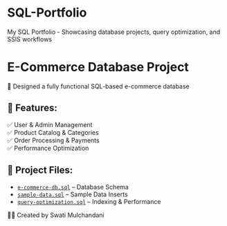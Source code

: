 # SQL-Portfolio
My SQL Portfolio - Showcasing database projects, query optimization, and SSIS workflows

# E-Commerce Database Project  
🚀 Designed a fully functional SQL-based e-commerce database

## 📌 Features:  
✅ User & Admin Management  
✅ Product Catalog & Categories  
✅ Order Processing & Payments  
✅ Performance Optimization  

## 📂 Project Files:  
- [`e-commerce-db.sql`](database-design/e-commerce-db.sql) – Database Schema  
- [`sample-data.sql`](database-design/sample-data.sql) – Sample Data Inserts  
- [`query-optimization.sql`](database-design/query-optimization.sql) – Indexing & Performance  

👨‍💻 Created by Swati Mulchandani



